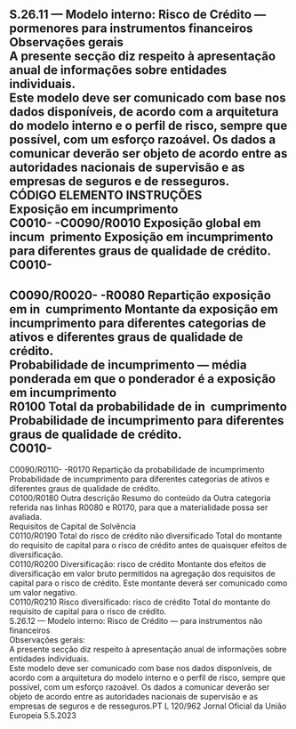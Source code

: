  
S.26.11 — Modelo interno: Risco de Crédito — pormenores para instrumentos financeiros  
Observações gerais  
A presente secção diz respeito à apresentação anual de informações sobre entidades individuais.  
Este modelo deve ser comunicado com base nos dados disponíveis, de acordo com a arquitetura do modelo interno e o 
perfil de risco, sempre que possível, com um esforço razoável. Os dados a comunicar deverão ser objeto de acordo entre 
as autoridades nacionais de supervisão e as empresas de seguros e de resseguros.  
CÓDIGO  ELEMENTO  INSTRUÇÕES  
Exposição em incumprimento  
C0010- 
-C0090/R0010  Exposição global em incum ­
primento  Exposição em incumprimento para diferentes graus de qualidade de crédito.  
C0010- 
- 
C0090/R0020- 
-R0080  Repartição exposição em in ­
cumprimento  Montante da exposição em incumprimento para diferentes categorias de ativos e 
diferentes graus de qualidade de crédito.  
Probabilidade de incumprimento — média ponderada em que o ponderador é a exposição em incumprimento  
R0100  Total da probabilidade de in ­
cumprimento  Probabilidade de incumprimento para diferentes graus de qualidade de crédito.  
C0010- 
- 
C0090/R0110- 
-R0170  Repartição da probabilidade de 
incumprimento  Probabilidade de incumprimento para diferentes categorias de ativos e diferentes 
graus de qualidade de crédito.  
C0100/R0180  Outra descrição  Resumo do conteúdo da Outra categoria referida nas linhas R0080 e R0170, para 
que a materialidade possa ser avaliada.  
Requisitos de Capital de Solvência  
C0110/R0190  Total do risco de crédito não 
diversificado  Total do montante do requisito de capital para o risco de crédito antes de 
quaisquer efeitos de diversificação.  
C0110/R0200  Diversificação: 
risco de crédito  Montante dos efeitos de diversificação em valor bruto permitidos na agregação 
dos requisitos de capital para o risco de crédito. 
Este montante deverá ser comunicado como um valor negativo.  
C0110/R0210  Risco diversificado: 
risco de crédito  Total do montante do requisito de capital para o risco de crédito.  
S.26.12 — Modelo interno: Risco de Crédito — para instrumentos não financeiros  
Observações gerais:  
A presente secção diz respeito à apresentação anual de informações sobre entidades individuais.  
Este modelo deve ser comunicado com base nos dados disponíveis, de acordo com a arquitetura do modelo interno e o 
perfil de risco, sempre que possível, com um esforço razoável. Os dados a comunicar deverão ser objeto de acordo entre 
as autoridades nacionais de supervisão e as empresas de seguros e de resseguros.PT  L 120/962 Jornal Oficial da União Europeia 5.5.2023